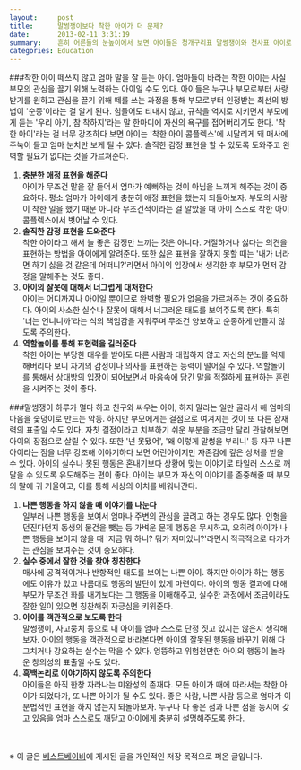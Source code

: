 ```yaml
---
layout:     post
title:      말썽쟁이보다 착한 아이가 더 문제?
date:       2013-02-11 3:31:19
summary:    흔히 어른들의 눈높이에서 보면 아이들은 청개구리표 말썽쟁이와 천사표 아이로 구분된다. 하지만 자라나는 아이를 이분법적으로 판단하는 건 절대 금물. 눈에 거슬리는 결점은 장점으로 바꾸고, 돋보이는 장점 뒤에 다른 문제는 없는지 짚어보는 지혜가 필요하다.
categories: Education
---
```



###착한 아이
떼쓰지 않고 엄마 말을 잘 듣는 아이. 엄마들이 바라는 착한 아이는 사실 부모의 관심을 끌기 위해 노력하는 아이일 수도 있다. 아이들은 누구나 부모로부터 사랑받기를 원하고 관심을 끌기 위해 떼를 쓰는 과정을 통해 부모로부터 인정받는 최선의 방법이 '순종'이라는 걸 알게 된다. 힘들어도 티내지 않고, 규칙을 억지로 지키면서 부모에게 듣는 '우리 아기, 참 착하지'라는 말 한마디에 자신의 욕구를 접어버리기도 한다. '착한 아이'라는 걸 너무 강조하다 보면 아이는 '착한 아이 콤플렉스'에 시달리게 돼 매사에 주눅이 들고 엄마 눈치만 보게 될 수 있다. 솔직한 감정 표현을 할 수 있도록 도와주고 완벽할 필요가 없다는 것을 가르쳐준다.

1. <strong>충분한 애정 표현을 해준다</strong>       
아이가 무조건 말을 잘 들어서 엄마가 예뻐하는 것이 아님을 느끼게 해주는 것이 중요하다. 평소 엄마가 아이에게 충분히 애정 표현을 했는지 되돌아보자. 부모의 사랑이 착한 일을 했기 때문 아니라 무조건적이라는 걸 알았을 때 아이 스스로 착한 아이 콤플렉스에서 벗어날 수 있다.
2. <strong>솔직한 감정 표현을 도와준다</strong>       
착한 아이라고 해서 늘 좋은 감정만 느끼는 것은 아니다. 거절하거나 싫다는 의견을 표현하는 방법을 아이에게 알려준다. 또한 싫은 표현을 잘하지 못할 때는 '내가 너라면 하기 싫을 것 같은데 어떠니?'라면서 아이의 입장에서 생각한 후 부모가 먼저 감정을 말해주는 것도 좋다.
3. <strong>아이의 잘못에 대해서 너그럽게 대처한다</strong>       
아이는 어디까지나 아이일 뿐이므로 완벽할 필요가 없음을 가르쳐주는 것이 중요하다. 아이의 사소한 실수나 잘못에 대해서 너그러운 태도를 보여주도록 한다. 특히 '너는 언니니까'라는 식의 책임감을 지워주며 무조건 양보하고 순종하게 만들지 않도록 주의한다.
4. <strong>역할놀이를 통해 표현력을 길러준다</strong>       
착한 아이는 부당한 대우를 받아도 다른 사람과 대립하지 않고 자신의 분노를 억제해버리다 보니 자기의 감정이나 의사를 표현하는 능력이 떨어질 수 있다. 역할놀이를 통해서 상대방의 입장이 되어보면서 마음속에 담긴 말을 적절하게 표현하는 훈련을 시켜주는 것이 좋다.

###말썽쟁이
하루가 멀다 하고 친구와 싸우는 아이, 하지 말라는 일만 골라서 해 엄마의 마음을 숯덩이로 만드는 악동. 하지만 부모에게는 결점으로 여겨지는 것이 또 다른 잠재력의 표출일 수도 있다. 자칫 결점이라고 치부하기 쉬운 부분을 조금만 달리 관찰해보면 아이의 장점으로 살릴 수 있다. 또한 '넌 못됐어', '왜 이렇게 말썽을 부리니' 등 자꾸 나쁜 아이라는 점을 너무 강조해 이야기하다 보면 어린아이지만 자존감에 깊은 상처를 받을 수 있다. 아이의 실수나 못된 행동은 혼내기보다 상황에 맞는 이야기로 타일러 스스로 깨달을 수 있도록 유도해주는 편이 좋다. 아이는 부모가 자신의 이야기를 존중해줄 때 부모의 말에 귀 기울이고, 이를 통해 세상의 이치를 배워나간다.

1. <strong>나쁜 행동을 하지 않을 때 이야기를 나눈다</strong>       
일부러 나쁜 행동을 보여서 엄마나 주변의 관심을 끌려고 하는 경우도 많다. 인형을 던진다던지 동생의 물건을 뺏는 등 가벼운 문제 행동은 무시하고, 오히려 아이가 나쁜 행동을 보이지 않을 때 '지금 뭐 하니? 뭐가 재미있니?'라면서 적극적으로 다가가는 관심을 보여주는 것이 중요하다.
2. <strong>실수 중에서 잘한 것을 찾아 칭찬한다</strong>       
매사에 공격적이거나 반항적인 태도를 보이는 나쁜 아이. 하지만 아이가 하는 행동에도 이유가 있고 나름대로 행동의 발단이 있게 마련이다. 아이의 행동 결과에 대해 부모가 무조건 화를 내기보다는 그 행동을 이해해주고, 실수한 과정에서 조금이라도 잘한 일이 있으면 칭찬해줘 자긍심을 키워준다.
3. <strong>아이를 객관적으로 보도록 한다</strong>       
말썽쟁이, 사고뭉치 등으로 내 아이를 엄마 스스로 단정 짓고 있지는 않은지 생각해보자. 아이의 행동을 객관적으로 바라본다면 아이의 잘못된 행동을 바꾸기 위해 다그치거나 강요하는 실수는 막을 수 있다. 엉뚱하고 위험천만한 아이의 행동이 놀라운 창의성의 표출일 수도 있다.
4. <strong>흑백논리로 이야기하지 않도록 주의한다</strong>        
아이들은 아직 한창 자라나는 미완성의 존재다. 모든 아이가 때에 따라서는 착한 아이가 되었다가, 또 나쁜 아이가 될 수도 있다. 좋은 사람, 나쁜 사람 등으로 엄마가 이분법적인 표현을 하지 않는지 되돌아보자. 누구나 다 좋은 점과 나쁜 점을 동시에 갖고 있음을 엄마 스스로도 깨닫고 아이에게 충분히 설명해주도록 한다.


<br /><br />
※ 이 글은 [베스트베이비](http://www.ibestbaby.co.kr)에 게시된 글을 개인적인 저장 목적으로 퍼온 글입니다.